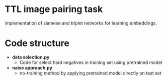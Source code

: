 # TTL image pairing task

implementation of siamese and triplet networks for learning embeddings.

# Code structure

- **data selection.py**
  - Code for select hard negatives in training set using pretrained model
- **naive approach.py**
  - no-training method by applying pretrained model directly on test set


